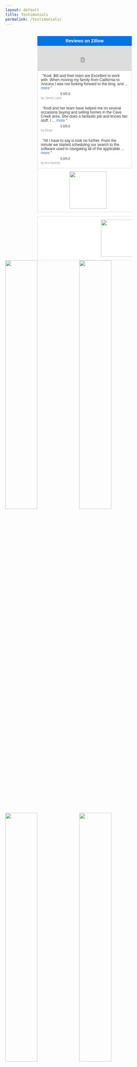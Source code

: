```yaml
---
layout: default
title: Testimonials
permalink: /testimonials/
---
```

<br>
<div id="zillow-lender-reputation-large-widget" style="width:300px;height:auto;border:0px none;padding:0px;margin:0 auto;font:normal normal normal 10px verdana,arial,sans-serif;text-transform:none;text-indent:0px;line-height:13px;background-color:#ffffff;letter-spacing:0px;color:#999999;overflow:hidden;text-align:center;"> <div style="width:300px;height:31px;overflow:hidden;text-align:center;background-color:#0074e4;border:1px solid #0074e4;display:table-cell;vertical-align:middle;"> <div style="color:#ffffff;font-size:14px;font-weight:bold;margin:5px;">Reviews on Zillow</div> </div> <div style="width:298px;height:78px;border: 1px solid #dddddd;border-top:0px none;border-bottom:1px solid #bdbabd;overflow:hidden;box-sizing: content-box;"> <iframe scrolling="no" src="https://www.zillow.com:443/widgets/reputation/Rating.htm?did=rw-widget-container&ezuid=X1-ZUyzx804bjax3d_1r7ky&size=wide&type=iframe&zmod=true" width="298" frameborder="0" style="display:block;" height="78"></iframe> </div> <div style="width:298px;overflow:hidden;border: 1px solid #dddddd;border-width:0px 1px 1px 1px;box-sizing:content-box;"> <div id="review" style="padding:10px;"> <span style="display:none;">3607208</span> <div style="text-align:left;"> <span style="font-size:12px;font-weight:normal;margin:0px 5px;color:#333333;">"Kodi, Bill and their team are Excellent to work with. When moving my family from California to Arizona I was not looking forward to the long, and ... <a rel="nofollow" style="text-decoration:none;cursor:pointer;color:#3366bb;font-size:12px;font-weight:normal;" href="http://www.zillow.com/profile/Kodi-Riddle/Reviews/?review=3607208" target="_blank"> more</a> "</span> </div> <div style="margin-top:5px;text-align:left;"> <div> <img src="https://www.zillow.com/widgets/GetVersionedResource.htm?path=/static/images/rating-stars/rating-stars-500.png" style="width:57px;height:11px;vertical-align:text-bottom;border:0px none;"><span style="margin-left:5px;font-size:10px;font-weight:normal;color:#333333;">5.0/5.0</span> </div> <div style="font-size:10px;font-weight:normal;color:#999999;"><span>by <span id="reviewer">Jamie Laird</span></span></div> </div> </div> <div id="review" style="padding:10px;"> <span style="display:none;">3614109</span> <div style="text-align:left;"> <span style="font-size:12px;font-weight:normal;margin:0px 5px;color:#333333;">"Kodi and her team have helped me on several occasions buying and selling homes in the Cave Creek area. She does a fantastic job and knows her stuff. I ... <a rel="nofollow" style="text-decoration:none;cursor:pointer;color:#3366bb;font-size:12px;font-weight:normal;" href="http://www.zillow.com/profile/Kodi-Riddle/Reviews/?review=3614109" target="_blank"> more</a> "</span> </div> <div style="margin-top:5px;text-align:left;"> <div> <img src="https://www.zillow.com/widgets/GetVersionedResource.htm?path=/static/images/rating-stars/rating-stars-500.png" style="width:57px;height:11px;vertical-align:text-bottom;border:0px none;"><span style="margin-left:5px;font-size:10px;font-weight:normal;color:#333333;">5.0/5.0</span> </div> <div style="font-size:10px;font-weight:normal;color:#999999;"><span>by <span id="reviewer">Dean</span></span></div> </div> </div> <div id="review" style="padding:10px;"> <span style="display:none;">4127932</span> <div style="text-align:left;"> <span style="font-size:12px;font-weight:normal;margin:0px 5px;color:#333333;">"All I have to say is look no further. From the minute we started scheduling our search to the software used in navigating all of the applicable ... <a rel="nofollow" style="text-decoration:none;cursor:pointer;color:#3366bb;font-size:12px;font-weight:normal;" href="http://www.zillow.com/profile/Kodi-Riddle/Reviews/?review=4127932" target="_blank"> more</a> "</span> </div> <div style="margin-top:5px;text-align:left;"> <div> <img src="https://www.zillow.com/widgets/GetVersionedResource.htm?path=/static/images/rating-stars/rating-stars-500.png" style="width:57px;height:11px;vertical-align:text-bottom;border:0px none;"><span style="margin-left:5px;font-size:10px;font-weight:normal;color:#333333;">5.0/5.0</span> </div> <div style="font-size:10px;font-weight:normal;color:#999999;"><span>by <span id="reviewer">les haverty</span></span></div> </div> </div> </div> <div style="width:300px;overflow:hidden;border: 1px solid #dddddd;border-width:0px 1px 1px;padding: 10px;"> <span id="widgetFooterLink"> <a href="https://www.zillow.com/phoenix-az/" target="_blank" rel="nofollow"> <img width="118px;" src="https://www.zillow.com/widgets/GetVersionedResource.htm?path=/static/logos/Zillowlogo_150x40.gif"></a> </span> </div> 
<span style="display: none;">2159797</span>
            <br />

<div style="border-width: 0px 1px 1px; border: 1px solid #dddddd; overflow: hidden; padding: 10px; width: 500px;">
<span id="widgetFooterLink"><a href="http://www.zillow.com/phoenix-az/#{scrnnm=Kodi-Riddle}" target="_blank"><img src="http://www.zillow.com/widgets/GetVersionedResource.htm?path=/static/logos/Zillowlogo_150x40.gif" width="118px;" /></a></span> </div>
</div>
<a href="https://youtu.be/MFAUnwUEv28?list=PL6m5nOQEgWmkL03xJdF6yXU3Q-2QQ_nop"><img src="http://i.imgur.com/5WU0dXc.jpg" style="margin-right: 4px; width: 45%;" /></a>
<a href="https://youtu.be/A8C7tI4Mtcs?list=PL6m5nOQEgWmkL03xJdF6yXU3Q-2QQ_nop"><img src="http://i.imgur.com/agG2PoA.jpg" style="margin-right: 4px; width: 45%;" /></a>
<a href="https://youtu.be/q5xlZvs44fU?list=PL6m5nOQEgWmkL03xJdF6yXU3Q-2QQ_nop"><img src="http://i.imgur.com/3RiPk17.jpg" style="margin-right: 4px; width: 45%;" /></a>
<a href="https://youtu.be/XO_0_iRMBGQ?list=PL6m5nOQEgWmkL03xJdF6yXU3Q-2QQ_nop"><img src="http://i.imgur.com/BajjLA0.jpg" style="margin-right: 4px; width: 45%;" /></a>
<a href="https://youtu.be/Tl82RuTUgUU?list=PL6m5nOQEgWmkL03xJdF6yXU3Q-2QQ_nop"><img src="http://i.imgur.com/GtaLHGv.jpg" style="margin-right: 4px; width: 45%;" /></a>
<a href="https://youtu.be/ijLfdgvmI3Q?list=PL6m5nOQEgWmkL03xJdF6yXU3Q-2QQ_nop"><img src="http://i.imgur.com/OAoFJOV.jpg" style="margin-right: 4px; width: 45%;" /></a>
<a href="https://youtu.be/tcEx9-lehSk?list=PL6m5nOQEgWmkL03xJdF6yXU3Q-2QQ_nop"><img src="http://i.imgur.com/peTNyrA.jpg" style="margin-right: 4px; width: 45%;" /></a>
<a href="https://youtu.be/9J-VdekDCHU?list=PL6m5nOQEgWmkL03xJdF6yXU3Q-2QQ_nop"><img src="http://i.imgur.com/6UPxZNB.jpg" style="margin-right: 4px; width: 45%;" /></a>
<a href="https://youtu.be/uhrTA0uq7v0?list=PL6m5nOQEgWmkL03xJdF6yXU3Q-2QQ_nop"><img src="http://i.imgur.com/m3oECwi.jpg" style="margin-right: 4px; width: 45%;" /></a>
<a href="http://kodiriddle.blogspot.com/2016/08/how-we-impressed-jackie-and-linda-with.html"><img src="https://imgur.com/AKa6em2.jpg" style="margin-right: 4px; width: 45%;" /></a>
<a href="http://kodiriddle.blogspot.com/2016/07/how-we-brought-right-buyer-for-randy.html"><img src="https://imgur.com/cwV30hX.jpg" style="margin-right: 4px; width: 45%;" /></a>
<a href="http://kodiriddle.blogspot.com/2016/05/how-we-impressed-pete-with-our.html"><img src="https://imgur.com/mfyqmF1.jpg" style="margin-right: 4px; width: 45%;" /></a>
<a href="http://kodiriddle.blogspot.com/2016/04/how-we-sold-roy-and-nancy-home-while.html"><img alt="" src="https://imgur.com/YeIpxSk.jpg" style="margin-right: 4px; width: 45%;" /></a>
